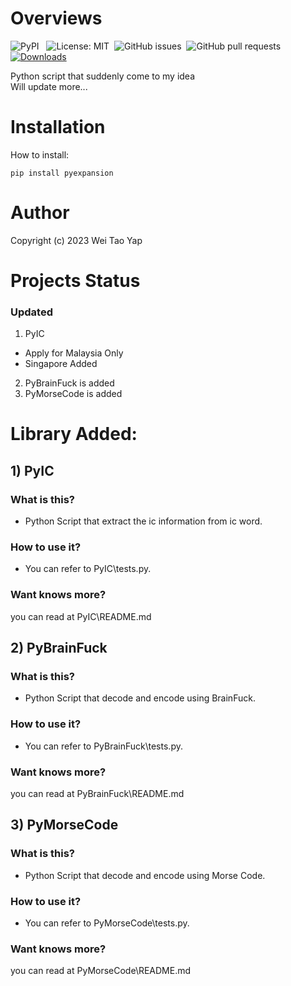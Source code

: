 # Overviews

![PyPI](https://img.shields.io/pypi/v/pyexpansion) &nbsp;
![License: MIT](https://img.shields.io/github/license/weitaoyap111/pyexpansion)&nbsp;
![GitHub issues](https://img.shields.io/github/issues/weitaoyap111/pyexpansion)&nbsp;
![GitHub pull requests](https://img.shields.io/github/issues-pr/weitaoyap111/pyexpansion)&nbsp;
[![Downloads](https://static.pepy.tech/personalized-badge/pyexpansion?period=total&units=international_system&left_color=grey&right_color=brightgreen&left_text=Downloads)](https://pepy.tech/project/pyexpansion)&nbsp;

Python script that suddenly come to my idea <br>
Will update more...

# Installation
How to install:
```
pip install pyexpansion
```

# Author
Copyright (c) 2023 Wei Tao Yap

# Projects Status
### Updated
1) PyIC
- Apply for Malaysia Only
- Singapore Added
2) PyBrainFuck is added
3) PyMorseCode is added

# Library Added:
## 1) PyIC
### What is this?
- Python Script that extract the ic information from ic word.

### How to use it?
- You can refer to PyIC\tests.py.

### Want knows more? 
you can read at PyIC\README.md

## 2) PyBrainFuck
### What is this?
- Python Script that decode and encode using BrainFuck.

### How to use it?
- You can refer to PyBrainFuck\tests.py.

### Want knows more? 
you can read at PyBrainFuck\README.md

## 3) PyMorseCode
### What is this?
- Python Script that decode and encode using Morse Code.

### How to use it?
- You can refer to PyMorseCode\tests.py.

### Want knows more? 
you can read at PyMorseCode\README.md